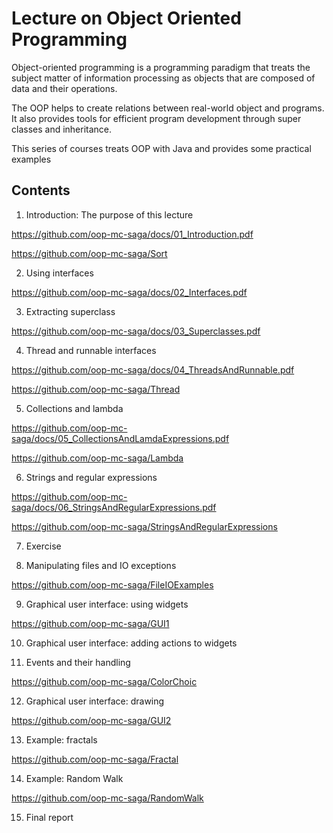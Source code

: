 # Lecture on Object Oriented Programming

Object-oriented programming is a programming paradigm that treats the subject matter of information processing as objects that are composed of data and their operations.

The OOP helps to create relations between real-world object and programs.  It also provides tools for efficient program development through super classes and inheritance. 

This series of courses treats OOP with Java and provides some practical examples

## Contents
1. Introduction: The purpose of this lecture

https://github.com/oop-mc-saga/docs/01_Introduction.pdf

https://github.com/oop-mc-saga/Sort

2. Using interfaces

https://github.com/oop-mc-saga/docs/02_Interfaces.pdf

3. Extracting superclass

https://github.com/oop-mc-saga/docs/03_Superclasses.pdf

4. Thread and runnable interfaces

https://github.com/oop-mc-saga/docs/04_ThreadsAndRunnable.pdf

https://github.com/oop-mc-saga/Thread

5. Collections and lambda

https://github.com/oop-mc-saga/docs/05_CollectionsAndLamdaExpressions.pdf

https://github.com/oop-mc-saga/Lambda

6. Strings and regular expressions

https://github.com/oop-mc-saga/docs/06_StringsAndRegularExpressions.pdf

https://github.com/oop-mc-saga/StringsAndRegularExpressions

7. Exercise

8. Manipulating files and IO exceptions

https://github.com/oop-mc-saga/FileIOExamples

9. Graphical user interface: using widgets

https://github.com/oop-mc-saga/GUI1

10. Graphical user interface: adding actions to widgets

11. Events and their handling

https://github.com/oop-mc-saga/ColorChoic

12. Graphical user interface: drawing

https://github.com/oop-mc-saga/GUI2

13. Example: fractals

https://github.com/oop-mc-saga/Fractal

14. Example: Random Walk

https://github.com/oop-mc-saga/RandomWalk

15. Final report